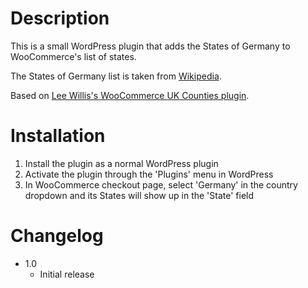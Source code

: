 # Description

This is a small WordPress plugin that adds the States of Germany to WooCommerce's list of states.

The States of Germany list is taken from [Wikipedia](https://en.wikipedia.org/wiki/States_of_Germany).

Based on [Lee Willis's WooCommerce UK Counties plugin](http://github.com/leewillis77/woocommerce-uk-counties).

# Installation

1. Install the plugin as a normal WordPress plugin
2. Activate the plugin through the 'Plugins' menu in WordPress
3. In WooCommerce checkout page, select 'Germany' in the country dropdown and its States will show up in the 'State' field

# Changelog

 - 1.0
   - Initial release